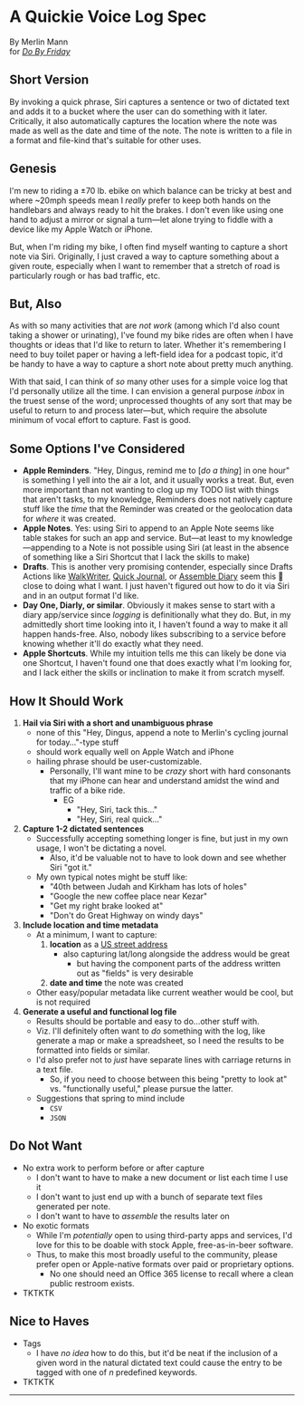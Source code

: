 # A Quickie Voice Log Spec

By Merlin Mann  
for [_Do By Friday_](https://dobyfriday.com "A weekly challenge show hosted by Alex Cox and Merlin Mann")

## Short Version

By invoking a quick phrase, Siri captures a sentence or two of dictated text and adds it to a bucket where the user can do something with it later. Critically, it also automatically captures the location where the note was made as well as the date and time of the note. The note is written to a file in a format and file-kind that's suitable for other uses.

## Genesis

I'm new to riding a ±70 lb. ebike on which balance can be tricky at best and where ~20mph speeds mean I _really_ prefer to keep both hands on the handlebars and always ready to hit the brakes. I don't even like using one hand to adjust a mirror or signal a turn—let alone trying to fiddle with a device like my Apple Watch or iPhone.

But, when I'm riding my bike, I often find myself wanting to capture a short note via Siri. Originally, I just craved a way to capture something about a given route, especially when I want to remember that a stretch of road is particularly rough or has bad traffic, etc.

## But, Also

As with so many activities that are _not work_ (among which I'd also count taking a shower or urinating), I've found my bike rides are often when I have thoughts or ideas that I'd like to return to later. Whether it's remembering I need to buy toilet paper or having a left-field idea for a podcast topic, it'd be handy to have a way to capture a short note about pretty much anything.

With that said, I can think of _so_ many other uses for a simple voice log that I'd personally utilize all the time. I can envision a general purpose _inbox_ in the truest sense of the word; unprocessed thoughts of any sort that may be useful to return to and process later—but, which require the absolute minimum of vocal effort to capture. Fast is good.

## Some Options I've Considered

* **Apple Reminders**. "Hey, Dingus, remind me to [_do a thing_] in one hour" is something I yell into the air a lot, and it usually works a treat. But, even more important than not wanting to clog up my TODO list with things that aren't tasks, to my knowledge, Reminders does not natively capture stuff like the _time_ that the Reminder was created or the geolocation data for _where_ it was created.
* **Apple Notes**. Yes: using Siri to append to an Apple Note seems like table stakes for such an app and service. But—at least to my knowledge—appending to a Note is not possible using Siri (at least in the absence of something like a Siri Shortcut that I lack the skills to make)
* **Drafts**. This is another very promising contender, especially since Drafts Actions like [WalkWriter](https://actions.getdrafts.com/a/1Mw), [Quick Journal](https://actions.getdrafts.com/g/1Sd), or [Assemble Diary](https://actions.getdrafts.com/a/1P8) seem this 🤏 close to doing what I want. I just haven't figured out how to do it via Siri and in an output format I'd like.
* **Day One, Diarly, or similar**. Obviously it makes sense to start with a diary app/service since _logging_ is definitionally what they do. But, in my admittedly short time looking into it, I haven't found a way to make it all happen hands-free. Also, nobody likes subscribing to a service before knowing whether it'll do exactly what they need.
* **Apple Shortcuts**. While my intuition tells me this can likely be done via one Shortcut, I haven't found one that does exactly what I'm looking for, and I lack either the skills or inclination to make it from scratch myself.

## How It Should Work

1. **Hail via Siri with a short and unambiguous phrase**
    * none of this "Hey, Dingus, append a note to Merlin's cycling journal for today…"-type stuff
    * should work equally well on Apple Watch and iPhone
    * hailing phrase should be user-customizable.
      * Personally, I'll want mine to be _crazy_ short with hard consonants that my iPhone can hear and understand amidst the wind and traffic of a bike ride.
        * EG
            * "Hey, Siri, tack this…"
            * "Hey, Siri, real quick…"
2. **Capture 1-2 dictated sentences**
    * Successfully accepting something longer is fine, but just in my own usage, I won't be dictating a novel.
         * Also, it'd be valuable not to have to look down and see whether Siri "got it."
    * My own typical notes might be stuff like:
        * "40th between Judah and Kirkham has lots of holes"
        * "Google the new coffee place near Kezar"
        * "Get my right brake looked at"
        * "Don't do Great Highway on windy days"
3. **Include location and time metadata**
    * At a minimum, I want to capture:
        1. **location** as a [US street address](https://desktop.arcgis.com/en/arcmap/latest/manage-data/geocoding/what-is-an-address.htm)
            * also capturing lat/long alongside the address would be great
              * but having the component parts of the address written out as "fields" is very desirable
        2. **date and time** the note was created
    * Other easy/popular metadata like current weather would be cool, but is not required
4. **Generate a useful and functional log file**
    * Results should be portable and easy to do…other stuff with.
    * Viz. I'll definitely often want to _do_ something with the log, like generate a map or make a spreadsheet, so I need the results to be formatted into fields or similar.
    * I'd also prefer not to _just_ have separate lines with carriage returns in a text file.
         * So, if you need to choose between this being "pretty to look at" vs. "functionally useful," please pursue the latter.
    * Suggestions that spring to mind include
        * `CSV`
        * `JSON`

## Do Not Want

* No extra work to perform before or after capture
    * I don't want to have to make a new document or list each time I use it
    * I don't want to just end up with a bunch of separate text files generated per note.
    * I don't want to have to _assemble_ the results later on
* No exotic formats
    * While I'm _potentially_ open to using third-party apps and services, I'd love for this to be doable with stock Apple, free-as-in-beer software.
    * Thus, to make this most broadly useful to the community, please prefer open or Apple-native formats over paid or proprietary options.
        * No one should need an Office 365 license to recall where a clean public restroom exists.
* TKTKTK

## Nice to Haves

* Tags
    * I have _no idea_ how to do this, but it'd be neat if the inclusion of a given word in the natural dictated text could cause the entry to be tagged with one of _n_ predefined keywords.
* TKTKTK

----
